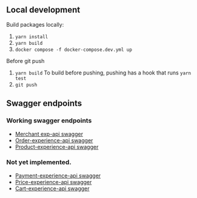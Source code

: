 ## Local development

Build packages locally:
1. `yarn install`
2. `yarn build`
3. `docker compose -f docker-compose.dev.yml up`

Before git push
1. `yarn build` To build before pushing, pushing has a hook that runs `yarn test`
2. `git push`

## Swagger endpoints
### Working swagger endpoints
* [Merchant exp-api swagger](http://localhost:8086/v1/merchant/docs/swagger-ui/)
* [Order-experience-api swagger](http://localhost:8084/v1/order/docs/swagger-ui/)
* [Product-experience-api swagger](http://localhost:8081/v1/product/docs/swagger-ui/)

### Not yet implemented.
* [Payment-experience-api swagger](http://localhost:8085/v1/payment/docs/swagger-ui/)
* [Price-experience-api swagger](http://localhost:8082/v1/price/docs/swagger-ui/)
* [Cart-experience-api swagger](http://localhost:8083/v1/cart/docs/swagger-ui/)

